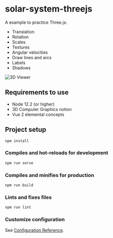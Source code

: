 # solar-system-threejs

A example to practice Three.js:

- Translation
- Rotation
- Scales
- Textures
- Angular velocities
- Draw lines and arcs
- Labels
- Shadows

![3D Viewer](https://github.com/ncdev2015/3DViewerThreejs-Vue2/blob/master/public/resources/images/solar-system.png)

## Requirements to use

- Node 12.2 (or higher)
- 3D Computer Graphics notion
- Vue 2 elemental concepts

## Project setup

```
npm install
```

### Compiles and hot-reloads for development

```
npm run serve
```

### Compiles and minifies for production

```
npm run build
```

### Lints and fixes files

```
npm run lint
```

### Customize configuration

See [Configuration Reference](https://cli.vuejs.org/config/).
